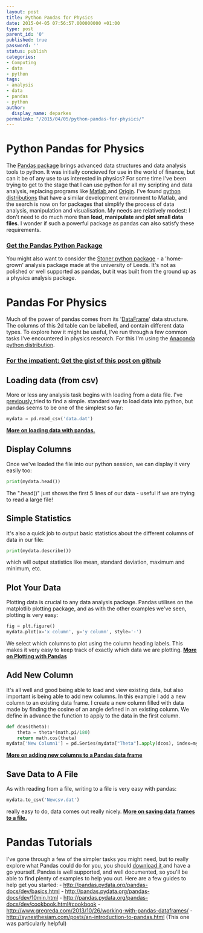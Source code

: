 ```yaml
---
layout: post
title: Python Pandas for Physics
date: 2015-04-05 07:56:57.000000000 +01:00
type: post
parent_id: '0'
published: true
password: ''
status: publish
categories:
- Computing
- data
- python
tags:
- analysis
- data
- pandas
- python
author:
  display_name: deparkes
permalink: "/2015/04/05/python-pandas-for-physics/"
---
```

<h1>Python Pandas for Physics</h1>
The <a href="http://pandas.pydata.org/">Pandas package</a> brings advanced data structures and data analysis tools to python. It was initially concieved for use in the world of finance, but can it be of any use to us interested in physics?
For some time I've been trying to get to the stage that I can use python for all my scripting and data analysis, replacing programs like <a href="http://uk.mathworks.com/products/matlab/">Matlab </a>and <a href="http://www.originlab.com/">Origin</a>. I've found <a title="3 Python Alternatives to Matlab" href="{{site.baseurl}}/2015/02/28/python-alternatives-to-matlab/">python distributions</a> that have a similar development environment to Matlab, and the search is now on for packages that simplify the process of data analysis, manipulation and visualisation.
My needs are relatively modest: I don't need to do much more than <strong>load, manipulate </strong>and<strong> plot small data files</strong>. I wonder if such a powerful package as pandas can also satisfy these requirements.
<h3><a href="http://pandas.pydata.org/pandas-docs/stable/">Get the Pandas Python Package</a></h3>
You might also want to consider the <a title="The Stoner Python Package" href="{{site.baseurl}}/2015/02/17/the-stoner-python-package/">Stoner python package</a> - a 'home-grown' analysis package made at the university of Leeds. It's not as polished or well supported as pandas, but it was built from the ground up as a physics analysis package.
<h1>Pandas For Physics</h1>
Much of the power of pandas comes from its '<a href="http://pandas.pydata.org/pandas-docs/dev/generated/pandas.DataFrame.html">DataFrame</a>' data structure. The columns of this 2d table can be labelled, and contain different data types.
To explore how it might be useful, I've run through a few common tasks I've encountered in physics research. For this I'm using the <a title="3 Python Alternatives to Matlab" href="{{site.baseurl}}/2015/02/28/python-alternatives-to-matlab/">Anaconda python distribution</a>.
<h3><a href="https://gist.github.com/deparkes/d76b093a034d496ea196">For the impatient: Get the gist of this post on github</a></h3>
<h2>Loading data (from csv)</h2>
More or less any analysis task begins with loading from a data file. I've <a title="Python Tips: How to Load Data Into Python" href="{{site.baseurl}}/2014/11/23/how-to-load-data-into-python/">previously </a>tried to find a simple. standard way to load data into python, but pandas seems to be one of the simplest so far:

```python
mydata = pd.read_csv('data.dat')
```

<strong><a href="http://pandas.pydata.org/pandas-docs/dev/io.html">More on loading data with pandas.</a></strong>
<h2>Display Columns</h2>
Once we've loaded the file into our python session, we can display it very easily too:

```python
print(mydata.head())
```

The ".head()" just shows the first 5 lines of our data - useful if we are trying to read a large file!
<h2>Simple Statistics</h2>
It's also a quick job to output basic statistics about the different columns of data in our file:

```python
print(mydata.describe())
```

which will output statistics like mean, standard deviation, maximum and minimum, etc.
<h2>Plot Your Data</h2>
Plotting data is crucial to any data analysis package. Pandas utilises on the matplotlib plotting package, and as with the other examples we've seen, plotting is very easy:

```python
fig = plt.figure()
mydata.plot(x='x column', y='y column', style='-')
```

We select which columns to plot using the column heading labels. This makes it very easy to keep track of exactly which data we are plotting.
<strong><a href="http://pandas.pydata.org/pandas-docs/dev/visualization.html">More on Plotting with Pandas</a></strong>
<h2>Add New Column</h2>
It's all well and good being able to load and view existing data, but also important is being able to add new columns.
In this example I add a new column to an existing data frame. I create a new column filled with data made by finding the cosine of an angle defined in an existing column. We define in advance the function to apply to the data in the first column.

```python
def dcos(theta):
    theta = theta*(math.pi/180)
    return math.cos(theta)
mydata['New Column1'] = pd.Series(mydata["Theta"].apply(dcos), index=mydata.index)
```

<strong><a href="http://synesthesiam.com/posts/an-introduction-to-pandas.html#bulk-operations-with-apply">More on adding new columns to a Pandas data frame</a></strong>
<h2>Save Data to A File</h2>
As with reading from a file, writing to a file is very easy with pandas:

```python
mydata.to_csv('Newcsv.dat')
```
really easy to do, data comes out really nicely.
<strong><a href="http://pandas.pydata.org/pandas-docs/dev/generated/pandas.DataFrame.to_csv.html">More on saving data frames to a file.</a></strong>
<h1>Pandas Tutorials</h1>
I've gone through a few of the simpler tasks you might need, but to really explore what Pandas could do for you, you should <a href="%20http://pandas.pydata.org/pandas-docs/stable/">download it </a>and have a go yourself. Pandas is well supported, and well documented, so you'll be able to find plenty of examples to help you out.
Here are a few guides to help get you started:
- <a href="http://pandas.pydata.org/pandas-docs/dev/basics.html">http://pandas.pydata.org/pandas-docs/dev/basics.html</a>
- <a href="http://pandas.pydata.org/pandas-docs/dev/10min.html">http://pandas.pydata.org/pandas-docs/dev/10min.html</a>
- <a href="http://pandas.pydata.org/pandas-docs/dev/cookbook.html#cookbook">http://pandas.pydata.org/pandas-docs/dev/cookbook.html#cookbook</a>
- <a href="http://www.gregreda.com/2013/10/26/working-with-pandas-dataframes/">http://www.gregreda.com/2013/10/26/working-with-pandas-dataframes/</a>
- <a href="http://synesthesiam.com/posts/an-introduction-to-pandas.html">http://synesthesiam.com/posts/an-introduction-to-pandas.html</a> (This one was particularly helpful)

